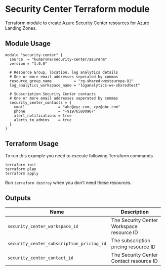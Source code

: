 # Security Center Terraform module

Terraform module to create Azure Security Center resources for Azure Landing Zones.

## Module Usage

```hcl
module "security-center" {
  source  = "kumarvna/security-center/azurerm"
  version = "1.0.0"

  # Resource Group, location, log analytics details
  # One or more email addresses seperated by commas
  resource_group_name          = "rg-shared-westeurope-01"
  log_analytics_workspace_name = "loganalytics-we-sharedtest"

  # Subscription Security Center contacts
  # One or more email addresses seperated by commas
  security_center_contacts = {
    email               = "abc@xyz.com, xyz@abc.com"
    phone               = "+919765800967"
    alert_notifications = true
    alerts_to_admins    = true
  }
}
```

## Terraform Usage

To run this example you need to execute following Terraform commands

```hcl
terraform init
terraform plan
terraform apply

```

Run `terraform destroy` when you don't need these resources.

## Outputs

Name | Description
---- | -----------
`security_center_workspace_id`|The Security Center Workspace resource ID
`security_center_subscription_pricing_id`|The subscription pricing resource ID
`security_center_contact_id`|The Security Center Contact resource ID
